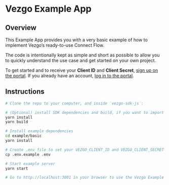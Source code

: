 # Vezgo Example App

## Overview

This Example App provides you with a very basic example of how to implement Vezgo’s ready-to-use Connect Flow.

The code is intentionally kept as simple and short as possible to allow you to quickly understand the use case and get started on your own project.

To get started and to receive your **Client ID** and **Client Secret**, [sign up on the portal](https://portal.vezgo.com/sign-up). If you already have an account, [log in to the portal](https://portal.vezgo.com/sign-in).

## Instructions

```bash
# Clone the repo to your computer, and inside `vezgo-sdk-js`:

# (Optional) install SDK dependencies and build, if you want to import the local build
yarn install
yarn build

# Install example dependencies
cd example/basic
yarn install

# Create .env file to set your VEZGO_CLIENT_ID and VEZGO_CLIENT_SECRET
cp .env.example .env

# Start example server
yarn start

# Go to http://localhost:3001 in your browser to use the Vezgo Example App
```
